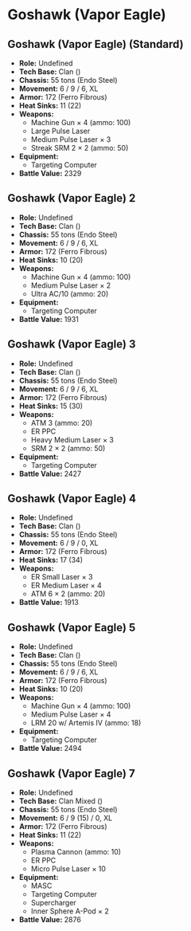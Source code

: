 # Goshawk (Vapor Eagle)
## Goshawk (Vapor Eagle) (Standard)
- **Role:** Undefined
- **Tech Base:** Clan ()
- **Chassis:** 55 tons (Endo Steel)
- **Movement:** 6 / 9 / 6, XL
- **Armor:** 172 (Ferro Fibrous)
- **Heat Sinks:** 11 (22)
- **Weapons:**
  - Machine Gun × 4 (ammo: 100)
  - Large Pulse Laser
  - Medium Pulse Laser × 3
  - Streak SRM 2 × 2 (ammo: 50)
- **Equipment:**
  - Targeting Computer
- **Battle Value:** 2329

## Goshawk (Vapor Eagle) 2
- **Role:** Undefined
- **Tech Base:** Clan ()
- **Chassis:** 55 tons (Endo Steel)
- **Movement:** 6 / 9 / 6, XL
- **Armor:** 172 (Ferro Fibrous)
- **Heat Sinks:** 10 (20)
- **Weapons:**
  - Machine Gun × 4 (ammo: 100)
  - Medium Pulse Laser × 2
  - Ultra AC/10 (ammo: 20)
- **Equipment:**
  - Targeting Computer
- **Battle Value:** 1931

## Goshawk (Vapor Eagle) 3
- **Role:** Undefined
- **Tech Base:** Clan ()
- **Chassis:** 55 tons (Endo Steel)
- **Movement:** 6 / 9 / 6, XL
- **Armor:** 172 (Ferro Fibrous)
- **Heat Sinks:** 15 (30)
- **Weapons:**
  - ATM 3 (ammo: 20)
  - ER PPC
  - Heavy Medium Laser × 3
  - SRM 2 × 2 (ammo: 50)
- **Equipment:**
  - Targeting Computer
- **Battle Value:** 2427

## Goshawk (Vapor Eagle) 4
- **Role:** Undefined
- **Tech Base:** Clan ()
- **Chassis:** 55 tons (Endo Steel)
- **Movement:** 6 / 9 / 0, XL
- **Armor:** 172 (Ferro Fibrous)
- **Heat Sinks:** 17 (34)
- **Weapons:**
  - ER Small Laser × 3
  - ER Medium Laser × 4
  - ATM 6 × 2 (ammo: 20)
- **Battle Value:** 1913

## Goshawk (Vapor Eagle) 5
- **Role:** Undefined
- **Tech Base:** Clan ()
- **Chassis:** 55 tons (Endo Steel)
- **Movement:** 6 / 9 / 6, XL
- **Armor:** 172 (Ferro Fibrous)
- **Heat Sinks:** 10 (20)
- **Weapons:**
  - Machine Gun × 4 (ammo: 100)
  - Medium Pulse Laser × 4
  - LRM 20 w/ Artemis IV (ammo: 18)
- **Equipment:**
  - Targeting Computer
- **Battle Value:** 2494

## Goshawk (Vapor Eagle) 7
- **Role:** Undefined
- **Tech Base:** Clan Mixed ()
- **Chassis:** 55 tons (Endo Steel)
- **Movement:** 6 / 9 (15) / 0, XL
- **Armor:** 172 (Ferro Fibrous)
- **Heat Sinks:** 11 (22)
- **Weapons:**
  - Plasma Cannon (ammo: 10)
  - ER PPC
  - Micro Pulse Laser × 10
- **Equipment:**
  - MASC
  - Targeting Computer
  - Supercharger
  - Inner Sphere A-Pod × 2
- **Battle Value:** 2876

